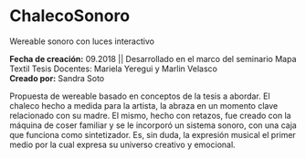 # ChalecoSonoro

Wereable sonoro con luces interactivo   

**Fecha de creación:** 09.2018 || Desarrollado en el marco del seminario Mapa Textil Tesis Docentes: Mariela Yeregui y Marlin Velasco   
**Creado por:** Sandra Soto


Propuesta de wereable basado en conceptos de la tesis a abordar. El chaleco hecho a medida para la artista, la abraza en un momento clave relacionado con su madre. El mismo, hecho con retazos, fue creado con la máquina de coser familiar y se le incorporó un sistema sonoro, con una caja que funciona como sintetizador. Es, sin duda, la expresión musical el primer medio por la cual expresa su universo creativo y emocional.  

